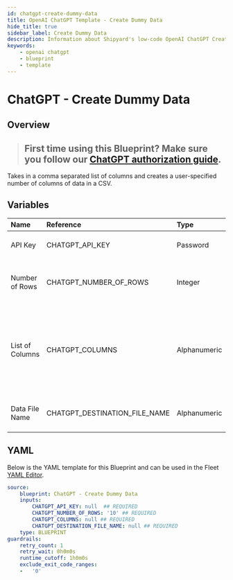 ```yaml
---
id: chatgpt-create-dummy-data
title: OpenAI ChatGPT Template - Create Dummy Data
hide_title: true
sidebar_label: Create Dummy Data
description: Information about Shipyard's low-code OpenAI ChatGPT Create Dummy Data blueprint. Takes in a comma separated list of columns and creates a user-specified number of columns of data in a CSV. 
keywords:
    - openai chatgpt
    - blueprint
    - template
---
```


# ChatGPT - Create Dummy Data

## Overview
> ## **First time using this Blueprint? Make sure you follow our [ChatGPT authorization guide](https://www.shipyardapp.com/docs/blueprint-library/chatgpt/chatgpt-authorization/)**.

Takes in a comma separated list of columns and creates a user-specified number of columns of data in a CSV.

## Variables

| Name | Reference | Type | Required | Default | Options | Description |
|:-----|:----------|:-----|:---------|:--------|:--------|:------------|
| API Key | CHATGPT_API_KEY  | Password |:white_check_mark: | - | - | API Key from OpenAI |
| Number of Rows | CHATGPT_NUMBER_OF_ROWS  | Integer |:white_check_mark: | `10` | - | The number of rows of dummy data |
| List of Columns | CHATGPT_COLUMNS  | Alphanumeric |:white_check_mark: | - | - | The columns for the dummy data. The columns should be listed in a column separate list. |
| Data File Name | CHATGPT_DESTINATION_FILE_NAME  | Alphanumeric |:white_check_mark: | - | - | Name of the file for the dummy data |


## YAML
Below is the YAML template for this Blueprint and can be used in the Fleet [YAML Editor](../../reference/fleets/yaml-editor.md).
```yaml
source:
    blueprint: ChatGPT - Create Dummy Data
    inputs:
        CHATGPT_API_KEY: null  ## REQUIRED
        CHATGPT_NUMBER_OF_ROWS: '10' ## REQUIRED
        CHATGPT_COLUMNS: null ## REQUIRED
        CHATGPT_DESTINATION_FILE_NAME: null ## REQUIRED
    type: BLUEPRINT
guardrails:
    retry_count: 1
    retry_wait: 0h0m0s
    runtime_cutoff: 1h0m0s
    exclude_exit_code_ranges:
    -   '0'

```
